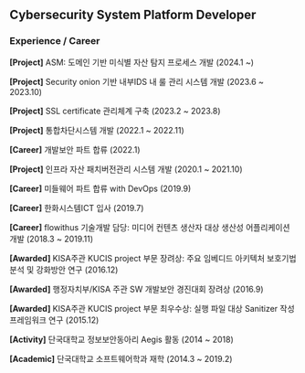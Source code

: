 
## Cybersecurity System Platform Developer


### Experience / Career

**\[Project\]** ASM: 도메인 기반 미식별 자산 탐지 프로세스 개발 (2024.1 ~) 

**\[Project\]** Security onion 기반 내부IDS 내 룰 관리 시스템 개발 (2023.6 ~ 2023.10)

**\[Project\]** SSL certificate 관리체계 구축 (2023.2 ~ 2023.8)

**\[Project\]** 통합차단시스템 개발 (2022.1 ~ 2022.11)

**\[Career\]** 개발보안 파트 합류 (2022.1)

**\[Project\]** 인프라 자산 패치버전관리 시스템 개발 (2020.1 ~ 2021.10)

**\[Career\]** 미들웨어 파트 합류 with DevOps  (2019.9)

**\[Career\]** 한화시스템ICT 입사 (2019.7)

**\[Career\]** flowithus 기술개발 담당: 미디어 컨텐츠 생산자 대상 생산성 어플리케이션 개발 (2018.3 ~ 2019.11)

**\[Awarded\]** KISA주관 KUCIS project 부문 장려상: 주요 임베디드 아키텍처 보호기법 분석 및 강화방안 연구 (2016.12)

**\[Awarded\]** 행정자치부/KISA 주관 SW 개발보안 경진대회 장려상 (2016.9)

**\[Awarded\]** KISA주관 KUCIS project 부문 최우수상: 실행 파일 대상 Sanitizer 작성 프레임워크 연구 (2015.12)

**\[Activity\]** 단국대학교 정보보안동아리 Aegis 활동 (2014 ~ 2018)

**\[Academic\]** 단국대학교 소프트웨어학과 재학 (2014.3 ~ 2019.2)

